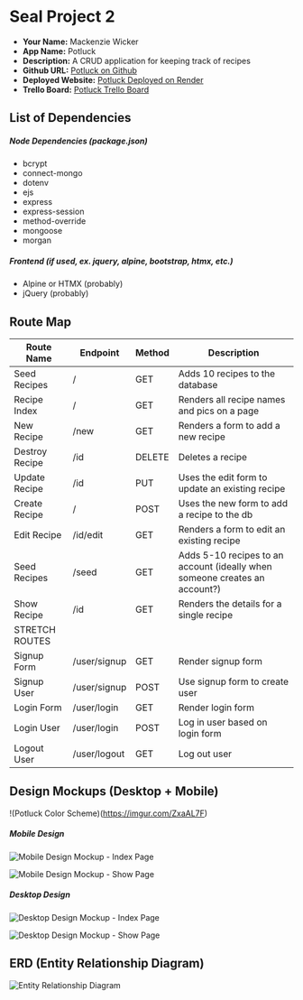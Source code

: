 # Seal Project 2

- **Your Name:** Mackenzie Wicker
- **App Name:** Potluck
- **Description:** A CRUD application for keeping track of recipes
- **Github URL:** [Potluck on Github](https://github.com/mackwick/potluck)
- **Deployed Website:** [Potluck Deployed on Render](https://potluck.onrender.com/)
- **Trello Board:** [Potluck Trello Board](https://trello.com/invite/b/5h5TNzK1/ATTI61c9e060ba838c8d6a03aeab0744daf49338C982/potluck-project)

## List of Dependencies

##### Node Dependencies (package.json)

- bcrypt
- connect-mongo
- dotenv
- ejs
- express
- express-session
- method-override
- mongoose
- morgan

##### Frontend (if used, ex. jquery, alpine, bootstrap, htmx, etc.)

- Alpine or HTMX (probably)
- jQuery (probably)

## Route Map

| Route Name     | Endpoint     | Method | Description                                                                |
| -------------- | ------------ | ------ | -------------------------------------------------------------------------- |
| Seed Recipes   | /            | GET    | Adds 10 recipes to the database                                            |
| Recipe Index   | /            | GET    | Renders all recipe names and pics on a page                                |
| New Recipe     | /new         | GET    | Renders a form to add a new recipe                                         |
| Destroy Recipe | /id          | DELETE | Deletes a recipe                                                           |
| Update Recipe  | /id          | PUT    | Uses the edit form to update an existing recipe                            |
| Create Recipe  | /            | POST   | Uses the new form to add a recipe to the db                                |
| Edit Recipe    | /id/edit     | GET    | Renders a form to edit an existing recipe                                  |
| Seed Recipes   | /seed        | GET    | Adds 5-10 recipes to an account (ideally when someone creates an account?) |
| Show Recipe    | /id          | GET    | Renders the details for a single recipe                                    |
| STRETCH ROUTES |              |        |                                                                            |
| Signup Form    | /user/signup | GET    | Render signup form                                                         |
| Signup User    | /user/signup | POST   | Use signup form to create user                                             |
| Login Form     | /user/login  | GET    | Render login form                                                          |
| Login User     | /user/login  | POST   | Log in user based on login form                                            |
| Logout User    | /user/logout | GET    | Log out user                                                               |

## Design Mockups (Desktop + Mobile)

!(Potluck Color Scheme)(https://imgur.com/ZxaAL7F)

##### Mobile Design

![Mobile Design Mockup - Index Page](https://imgur.com/BxKaj5B)

![Mobile Design Mockup - Show Page](https://imgur.com/0DbyzDM)

##### Desktop Design

![Desktop Design Mockup - Index Page](https://imgur.com/qwHhBRo)

![Desktop Design Mockup - Show Page](https://imgur.com/Iqc16Qe)

## ERD (Entity Relationship Diagram)

![Entity Relationship Diagram](https://imgur.com/rgsIey5)
